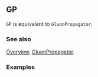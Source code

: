 ## GP

`GP` is equivalent to `GluonPropagator`.

### See also

[Overview](Extra/FeynCalc.md), [GluonPropagator](GluonPropagator.md).

### Examples
